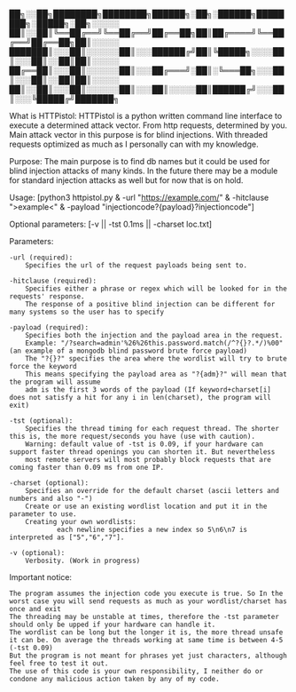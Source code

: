 ██╗░░██╗████████╗████████╗██████╗░██╗░██████╗████████╗░█████╗░██╗░░░░░
██║░░██║╚══██╔══╝╚══██╔══╝██╔══██╗██║██╔════╝╚══██╔══╝██╔══██╗██║░░░░░
███████║░░░██║░░░░░░██║░░░██████╔╝██║╚█████╗░░░░██║░░░██║░░██║██║░░░░░
██╔══██║░░░██║░░░░░░██║░░░██╔═══╝░██║░╚═══██╗░░░██║░░░██║░░██║██║░░░░░
██║░░██║░░░██║░░░░░░██║░░░██║░░░░░██║██████╔╝░░░██║░░░╚█████╔╝███████╗

What is HTTPistol:
    HTTPistol is a python written command line interface to execute a determined attack vector. From http requests, determined by you.
    Main attack vector in this purpose is for blind injections. With threaded requests optimized as much as I personally can with my knowledge.

Purpose:
    The main purpose is to find db names but it could be used for blind injection attacks of many kinds.
    In the future there may be a module for standard injection attacks as well but for now that is on hold.

Usage:
    [python3 httpistol.py & -url "https://example.com/" & -hitclause ">example<" & -payload "injectioncode?{payload}?injectioncode"]

Optional parameters: [-v || -tst 0.1ms || -charset loc.txt]

Parameters:

    -url (required): 
        Specifies the url of the request payloads being sent to.

    -hitclause (required): 
        Specifies either a phrase or regex which will be looked for in the requests' response.
        The response of a positive blind injection can be different for many systems so the user has to specify

    -payload (required):
        Specifies both the injection and the payload area in the request.
        Example: "/?search=admin'%26%26this.password.match(/^?{}?.*/)%00" (an example of a mongodb blind password brute force payload)
        The "?{}?" specifies the area where the wordlist will try to brute force the keyword
        This means specifying the payload area as "?{adm}?" will mean that the program will assume
        adm is the first 3 words of the payload (If keyword+charset[i] does not satisfy a hit for any i in len(charset), the program will exit)

    -tst (optional):
        Specifies the thread timing for each request thread. The shorter this is, the more request/seconds you have (use with caution).
        Warning: default value of -tst is 0.09, if your hardware can support faster thread openings you can shorten it. But nevertheless
        most remote servers will most probably block requests that are coming faster than 0.09 ms from one IP.

    -charset (optional):
        Specifies an override for the default charset (ascii letters and numbers and also "-")
        Create or use an existing wordlist location and put it in the parameter to use.
        Creating your own wordlists: 
                each newline specifies a new index so 5\n6\n7 is interpreted as ["5","6","7"].
    
    -v (optional):
        Verbosity. (Work in progress)



Important notice: 
    
    The program assumes the injection code you execute is true. So In the worst case you will send requests as much as your wordlist/charset has once and exit
    The threading may be unstable at times, therefore the -tst parameter should only be upped if your hardware can handle it.
    The wordlist can be long but the longer it is, the more thread unsafe it can be. On average the threads working at same time is between 4-5 (-tst 0.09)
    But the program is not meant for phrases yet just characters, although feel free to test it out.
    The use of this code is your own responsibility, I neither do or condone any malicious action taken by any of my code.

